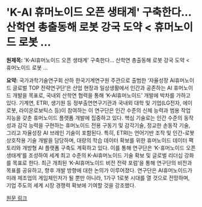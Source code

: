 # 'K-AI 휴머노이드 오픈 생태계' 구축한다… 산학연 총출동해 로봇 강국 도약 < 휴머노이드 로봇 ...

**원제목:** 'K-AI휴머노이드 오픈 생태계' 구축한다… 산학연 총출동해 로봇 강국 도약 &lt; 휴머노이드 로봇 ...

**요약:** 국가과학기술연구회 산하 한국기계연구원 주관으로 출범한 ‘자율성장 AI휴머노이드 글로벌 TOP 전략연구단’은  산업 현장과 일상생활에서 인간과 공존하는 AI 휴머노이드 개발을 목표로, 국내외 산학연 협력을 통해 ‘K-AI휴머노이드’ 개발에 박차를 가하고 있다.  기계연, ETRI, 생기원 등 정부출연연구기관과 국내외 대학 및 기업(LG전자, 에이로봇, 라이온로보틱스 등)이 참여하는 이 연구단은 인간 수준의 신체 능력과 범용 작업 지능을 갖춘 휴머노이드 플랫폼 개발에 집중하고 있다.  핵심 기술로는 인간 수준의 동작성과 감각 능력을 구현하는 휴머노이드 전용 구동기 및 감각기술, 정교한 손동작 기술, 그리고 자율성장 AI 브레인 기술이 포함된다.  특히,  ETRI는 언어기반 조작 및 인간-로봇 상호작용 기술 개발을 담당하며,  대량의 학습 데이터 확보를 위한 휴머노이드 데이터 팩토리와 개방형 AI 플랫폼 구축도 계획하고 있다. 이를 통해 연구단은  ‘K-휴머노이드 오픈 생태계’를 조성하여  세계 최고 수준의 K-AI휴머노이드 기술 확보 및 글로벌 리더십 강화를 목표로 한다.  최근 개최된 ‘K-AI휴머노이드 비전 전략 포럼’을 통해 연구단의 비전과 목표를 공유하고, 향후 개발 방향에 대한 논의가 이루어졌다.  연구단은  AI휴머노이드가 미래 제조업의 게임체인저가 될 뿐만 아니라,  1가구 1로봇 시대를 열 것으로 전망하며,  기업 주도의 세계 시장 경쟁력 확보에 기여할 것을 강조했다.

[원문 링크](https://www.irobotnews.com/news/articleView.html?idxno=41358)
